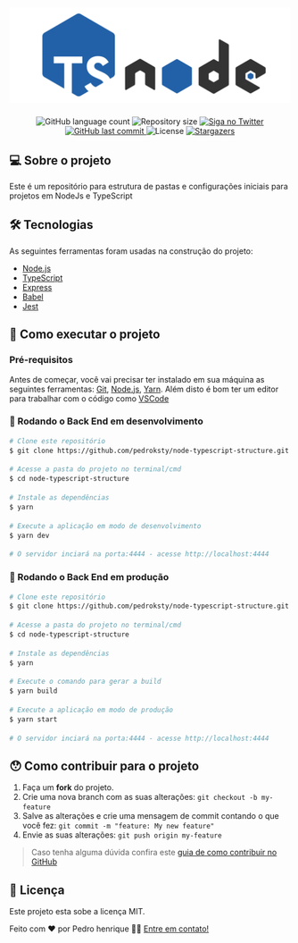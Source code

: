 <h1 align="center">
    <img alt="node-typescript-structure" title="node-typescript-structure" src="./assets/banner.svg" />
</h1>

<p align="center">
  <img alt="GitHub language count" src="https://img.shields.io/github/languages/count/pedroksty/node-typescript-structure?color=%2304D361">

  <img alt="Repository size" src="https://img.shields.io/github/repo-size/pedroksty/node-typescript-structure">

  	
  <a href="https://www.twitter.com/pedroksty/">
    <img alt="Siga no Twitter" src="https://img.shields.io/twitter/url?url=https%3A%2F%2Fgithub.com%2Fpedroksty%2Fnlw1">
  </a>
	
  
  <a href="https://github.com/pedroksty/node-typescript-structure/commits/master">
    <img alt="GitHub last commit" src="https://img.shields.io/github/last-commit/pedroksty/node-typescript-structure">
  </a>

  <img alt="License" src="https://img.shields.io/badge/license-MIT-brightgreen">
   <a href="https://github.com/pedroksty/node-typescript-structure/stargazers">
    <img alt="Stargazers" src="https://img.shields.io/github/stars/pedroksty/node-typescript-structure?style=social">
  </a>
</p>


## 💻 Sobre o projeto

 Este é um repositório para estrutura de pastas e configurações iniciais para projetos em NodeJs e TypeScript

## 🛠 Tecnologias

As seguintes ferramentas foram usadas na construção do projeto:

- [Node.js][nodejs]
- [TypeScript][typescript]
- [Express][express]
- [Babel][babel]
- [Jest][jest]

## 🚀 Como executar o projeto

### Pré-requisitos

Antes de começar, você vai precisar ter instalado em sua máquina as seguintes ferramentas:
[Git](https://git-scm.com), [Node.js][nodejs], [Yarn][Yarn]. 
Além disto é bom ter um editor para trabalhar com o código como [VSCode][vscode]

### 🎲 Rodando o Back End em desenvolvimento

```bash
# Clone este repositório
$ git clone https://github.com/pedroksty/node-typescript-structure.git

# Acesse a pasta do projeto no terminal/cmd
$ cd node-typescript-structure

# Instale as dependências
$ yarn

# Execute a aplicação em modo de desenvolvimento
$ yarn dev

# O servidor inciará na porta:4444 - acesse http://localhost:4444
```

### 🎲 Rodando o Back End em produção

```bash
# Clone este repositório
$ git clone https://github.com/pedroksty/node-typescript-structure.git

# Acesse a pasta do projeto no terminal/cmd
$ cd node-typescript-structure

# Instale as dependências
$ yarn

# Execute o comando para gerar a build
$ yarn build

# Execute a aplicação em modo de produção
$ yarn start

# O servidor inciará na porta:4444 - acesse http://localhost:4444
```

## 😯 Como contribuir para o projeto

1. Faça um **fork** do projeto.
2. Crie uma nova branch com as suas alterações: `git checkout -b my-feature`
3. Salve as alterações e crie uma mensagem de commit contando o que você fez: `git commit -m "feature: My new feature"`
4. Envie as suas alterações: `git push origin my-feature`
> Caso tenha alguma dúvida confira este [guia de como contribuir no GitHub](https://github.com/firstcontributions/first-contributions)


## 📝 Licença

Este projeto esta sobe a licença MIT.

Feito com ❤️ por Pedro henrique 👋🏽 [Entre em contato!](https://www.linkedin.com/in/pedro-henrique-b9541a199/)

[nodejs]: https://nodejs.org/
[typescript]: https://www.typescriptlang.org/
[expo]: https://expo.io/
[reactjs]: https://reactjs.org
[rn]: https://facebook.github.io/react-native/
[yarn]: https://yarnpkg.com/
[vscode]: https://code.visualstudio.com/
[vceditconfig]: https://marketplace.visualstudio.com/items?itemName=EditorConfig.EditorConfig
[license]: https://opensource.org/licenses/MIT
[vceslint]: https://marketplace.visualstudio.com/items?itemName=dbaeumer.vscode-eslint
[prettier]: https://marketplace.visualstudio.com/items?itemName=esbenp.prettier-vscode
[rs]: https://rocketseat.com.br
[yarn]: https://yarnpkg.com/getting-started/install
[express]: https://expressjs.com/pt-br/
[jest]: https://jestjs.io/
[babel]: https://babeljs.io/
